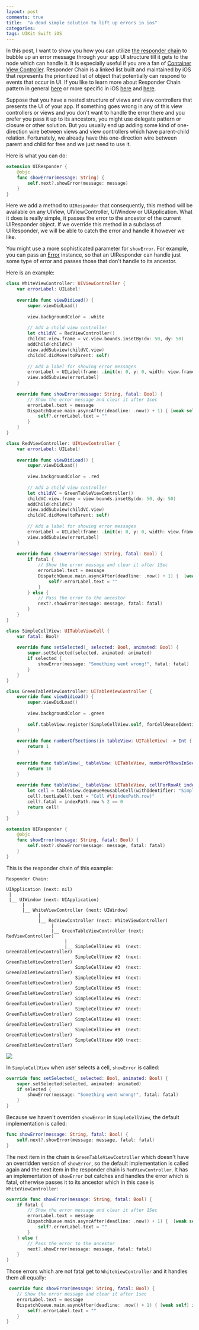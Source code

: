 ```yaml
---
layout: post
comments: true
title:  "a dead simple solution to lift up errors in ios"
categories: 
tags: UIKit Swift iOS
---
```


In this post, I want to show you how you can utilize [the responder chain](https://developer.apple.com/documentation/uikit/touches_presses_and_gestures/using_responders_and_the_responder_chain_to_handle_events?language=objc) to bubble up an error message through your app UI structure till it gets to the node which can handle it. It is especially useful if you are a fan of [Container View Controller](https://developer.apple.com/library/archive/featuredarticles/ViewControllerPGforiPhoneOS/ImplementingaContainerViewController.html).
Responder Chain is a linked list built and maintained by iOS that represents the prioritized list of object that potentially can respond to events that occur in UI. If you like to learn more about Responder Chain pattern in general [here](https://refactoring.guru/design-patterns/chain-of-responsibility) or more specific in iOS [here](https://useyourloaf.com/blog/using-the-responder-chain/) and [here](https://swiftrocks.com/understanding-the-ios-responder-chain.html).

Suppose that you have a nested structure of views and view controllers that presents the UI of your app. If something goes wrong in any of this view controllers or views and you don't want to handle the error there and you prefer you pass it up to its ancestors, you might use delegate pattern or closure or other solution. But you usually end up adding some kind of one-direction wire between views and view controllers which have parent-child relation. Fortunately, we already have this one-direction wire between parent and child for free and we just need to use it.

Here is what you can do:
``` swift
extension UIResponder {
    @objc
    func showError(message: String) {
        self.next?.showError(message: message)
    }
}
```

Here we add a method to `UIResponder` that consequently, this method will be available on any UIView, UIViewController, UIWindow or UIApplication. What it does is really simple, it passes the error to the ancestor of the current UIResponder object. If we override this method in a subclass of UIResponder, we will be able to catch the error and handle it however we like.

You might use a more sophisticated parameter for `showError`. For example, you can pass an [Error](https://developer.apple.com/documentation/swift/error) instance, so that an UIResponder can handle just some type of error and passes those that don't handle to its ancestor.

Here is an example:

``` swift
class WhiteViewController: UIViewController {
    var errorLabel: UILabel!
    
    override func viewDidLoad() {
        super.viewDidLoad()
        
        view.backgroundColor = .white
        
        // Add a child view controller
        let childVC = RedViewController()
        childVC.view.frame = vc.view.bounds.insetBy(dx: 50, dy: 50)
        addChild(childVC)
        view.addSubview(childVC.view)
        childVC.didMove(toParent: self)
        
        // Add a label for showing error messages
        errorLabel = UILabel(frame: .init(x: 0, y: 0, width: view.frame.width, height: 40))
        view.addSubview(errorLabel)
    }
    
    override func showError(message: String, fatal: Bool) {
        // Show the error message and clear it after 1sec
        errorLabel.text = message
        DispatchQueue.main.asyncAfter(deadline: .now() + 1) { [weak self] in
            self?.errorLabel.text = ""
        }
    }
}

class RedViewController: UIViewController {
    var errorLabel: UILabel!
    
    override func viewDidLoad() {
        super.viewDidLoad()
        
        view.backgroundColor = .red
        
        // Add a child view controller
        let childVC = GreenTableViewController()
        childVC.view.frame = view.bounds.insetBy(dx: 50, dy: 50)
        addChild(childVC)
        view.addSubview(childVC.view)
        childVC.didMove(toParent: self)
        
        // Add a label for showing error messages
        errorLabel = UILabel(frame: .init(x: 0, y: 0, width: view.frame.width, height: 40))
        view.addSubview(errorLabel)
    }
    
    override func showError(message: String, fatal: Bool) {
        if fatal {
            // Show the error message and clear it after 1Sec
            errorLabel.text = message
            DispatchQueue.main.asyncAfter(deadline: .now() + 1) {  [weak self] in
                self?.errorLabel.text = ""
            }
        } else {
            // Pass the error to the ancestor
            next?.showError(message: message, fatal: fatal)
        }
    }
}

class SimpleCellView: UITableViewCell {
    var fatal: Bool!
    
    override func setSelected(_ selected: Bool, animated: Bool) {
        super.setSelected(selected, animated: animated)
        if selected {
            showError(message: "Something went wrong!", fatal: fatal)
        }
    }
}

class GreenTableViewController: UITableViewController {
    override func viewDidLoad() {
        super.viewDidLoad()
        
        view.backgroundColor = .green
        
        self.tableView.register(SimpleCellView.self, forCellReuseIdentifier: "SimpleCellView")
    }
    
    override func numberOfSections(in tableView: UITableView) -> Int {
        return 1
    }
    
    override func tableView(_ tableView: UITableView, numberOfRowsInSection section: Int) -> Int {
        return 10
    }
    
    override func tableView(_ tableView: UITableView, cellForRowAt indexPath: IndexPath) -> UITableViewCell {
        let cell = tableView.dequeueReusableCell(withIdentifier: "SimpleCellView") as? SimpleCellView
        cell?.textLabel?.text = "Cell #\(indexPath.row)"
        cell?.fatal = indexPath.row % 2 == 0
        return cell!
    }
}

extension UIResponder {
    @objc
    func showError(message: String, fatal: Bool) {
        self.next?.showError(message: message, fatal: fatal)
    }
}
```

This is the responder chain of this example:
```
Responder Chain:
 
UIApplication (next: nil)
 |
 |__ UIWindow (next: UIApplication)
      |
      |__ WhiteViewController (next: UIWindow)
            |
            |__ RedViewController (next: WhiteViewController)
                 |
                 |__ GreenTableViewController (next: RedViewController)
                      |
                      |__ SimpleCellView #1  (next: GreenTableViewController)
                          SimpleCellView #2  (next: GreenTableViewController)
                          SimpleCellView #3  (next: GreenTableViewController)
                          SimpleCellView #4  (next: GreenTableViewController)
                          SimpleCellView #5  (next: GreenTableViewController)
                          SimpleCellView #6  (next: GreenTableViewController)
                          SimpleCellView #7  (next: GreenTableViewController)
                          SimpleCellView #8  (next: GreenTableViewController)
                          SimpleCellView #9  (next: GreenTableViewController)
                          SimpleCellView #10 (next: GreenTableViewController)
```

![](https://github.com/coybit/coybit.github.io/raw/master/assets/responder-chain-ui.gif)

In `SimpleCellView` when user selects a cell, `showError` is called:
``` swift
override func setSelected(_ selected: Bool, animated: Bool) {
    super.setSelected(selected, animated: animated)
    if selected {
        showError(message: "Something went wrong!", fatal: fatal)
    }
}
```

Because we haven't overriden `showError` in `SimpleCellView`, the default implementation is called:
``` swift
func showError(message: String, fatal: Bool) {
    self.next?.showError(message: message, fatal: fatal)
}
```

The next item in the chain is `GreenTableViewController` which doesn't have an overridden version of `showError`, so the default implementation is called again and the next item in the responder chain is `RedViewController`. It has an implementation of `showError` but catches and handles the error which is fatal, otherwise passes it to its ancestor which in this case is `WhiteViewController`:

``` swift
override func showError(message: String, fatal: Bool) {
    if fatal {
        // Show the error message and clear it after 1Sec
        errorLabel.text = message
        DispatchQueue.main.asyncAfter(deadline: .now() + 1) {  [weak self] in
            self?.errorLabel.text = ""
        }
    } else {
        // Pass the error to the ancestor
        next?.showError(message: message, fatal: fatal)
    }
}
```

Those errors which are not fatal get to `WhiteViewController` and it handles them all equally:
``` swift
 override func showError(message: String, fatal: Bool) {
    // Show the error message and clear it after 1sec
    errorLabel.text = message
    DispatchQueue.main.asyncAfter(deadline: .now() + 1) { [weak self] in
        self?.errorLabel.text = ""
    }
}
```
